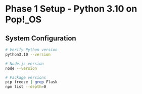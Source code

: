# Phase 1 Setup - Python 3.10 on Pop!_OS

## System Configuration
```bash
# Verify Python version
python3.10 --version

# Node.js version
node --version

# Package versions
pip freeze | grep Flask
npm list --depth=0